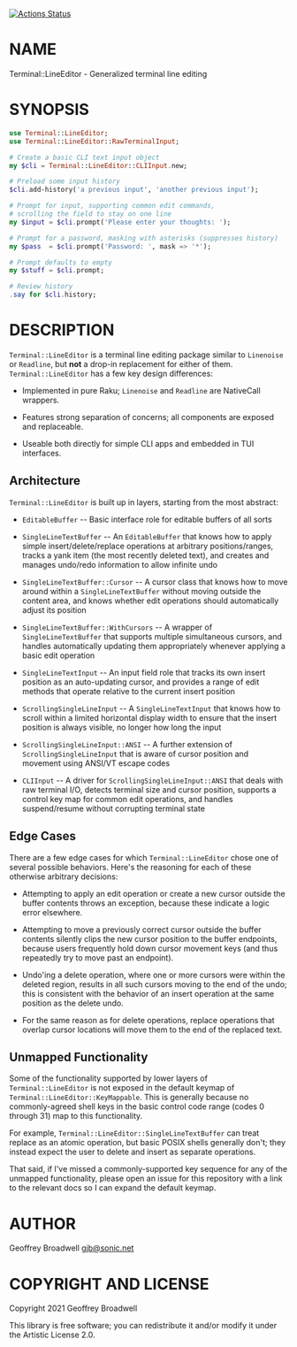 [![Actions Status](https://github.com/japhb/Terminal-LineEditor/workflows/test/badge.svg)](https://github.com/japhb/Terminal-LineEditor/actions)

NAME
====

Terminal::LineEditor - Generalized terminal line editing

SYNOPSIS
========

```raku
use Terminal::LineEditor;
use Terminal::LineEditor::RawTerminalInput;

# Create a basic CLI text input object
my $cli = Terminal::LineEditor::CLIInput.new;

# Preload some input history
$cli.add-history('a previous input', 'another previous input');

# Prompt for input, supporting common edit commands,
# scrolling the field to stay on one line
my $input = $cli.prompt('Please enter your thoughts: ');

# Prompt for a password, masking with asterisks (suppresses history)
my $pass  = $cli.prompt('Password: ', mask => '*');

# Prompt defaults to empty
my $stuff = $cli.prompt;

# Review history
.say for $cli.history;
```

DESCRIPTION
===========

`Terminal::LineEditor` is a terminal line editing package similar to `Linenoise` or `Readline`, but **not** a drop-in replacement for either of them. `Terminal::LineEditor` has a few key design differences:

  * Implemented in pure Raku; `Linenoise` and `Readline` are NativeCall wrappers.

  * Features strong separation of concerns; all components are exposed and replaceable.

  * Useable both directly for simple CLI apps and embedded in TUI interfaces.

Architecture
------------

`Terminal::LineEditor` is built up in layers, starting from the most abstract:

  * `EditableBuffer` -- Basic interface role for editable buffers of all sorts

  * `SingleLineTextBuffer` -- An `EditableBuffer` that knows how to apply simple insert/delete/replace operations at arbitrary positions/ranges, tracks a yank item (the most recently deleted text), and creates and manages undo/redo information to allow infinite undo

  * `SingleLineTextBuffer::Cursor` -- A cursor class that knows how to move around within a `SingleLineTextBuffer` without moving outside the content area, and knows whether edit operations should automatically adjust its position

  * `SingleLineTextBuffer::WithCursors` -- A wrapper of `SingleLineTextBuffer` that supports multiple simultaneous cursors, and handles automatically updating them appropriately whenever applying a basic edit operation

  * `SingleLineTextInput` -- An input field role that tracks its own insert position as an auto-updating cursor, and provides a range of edit methods that operate relative to the current insert position

  * `ScrollingSingleLineInput` -- A `SingleLineTextInput` that knows how to scroll within a limited horizontal display width to ensure that the insert position is always visible, no longer how long the input

  * `ScrollingSingleLineInput::ANSI` -- A further extension of `ScrollingSingleLineInput` that is aware of cursor position and movement using ANSI/VT escape codes

  * `CLIInput` -- A driver for `ScrollingSingleLineInput::ANSI` that deals with raw terminal I/O, detects terminal size and cursor position, supports a control key map for common edit operations, and handles suspend/resume without corrupting terminal state

Edge Cases
----------

There are a few edge cases for which `Terminal::LineEditor` chose one of several possible behaviors. Here's the reasoning for each of these otherwise arbitrary decisions:

  * Attempting to apply an edit operation or create a new cursor outside the buffer contents throws an exception, because these indicate a logic error elsewhere.

  * Attempting to move a previously correct cursor outside the buffer contents silently clips the new cursor position to the buffer endpoints, because users frequently hold down cursor movement keys (and thus repeatedly try to move past an endpoint).

  * Undo'ing a delete operation, where one or more cursors were within the deleted region, results in all such cursors moving to the end of the undo; this is consistent with the behavior of an insert operation at the same position as the delete undo.

  * For the same reason as for delete operations, replace operations that overlap cursor locations will move them to the end of the replaced text.

Unmapped Functionality
----------------------

Some of the functionality supported by lower layers of `Terminal::LineEditor` is not exposed in the default keymap of `Terminal::LineEditor::KeyMappable`. This is generally because no commonly-agreed shell keys in the basic control code range (codes 0 through 31) map to this functionality.

For example, `Terminal::LineEditor::SingleLineTextBuffer` can treat replace as an atomic operation, but basic POSIX shells generally don't; they instead expect the user to delete and insert as separate operations.

That said, if I've missed a commonly-supported key sequence for any of the unmapped functionality, please open an issue for this repository with a link to the relevant docs so I can expand the default keymap.

AUTHOR
======

Geoffrey Broadwell <gjb@sonic.net>

COPYRIGHT AND LICENSE
=====================

Copyright 2021 Geoffrey Broadwell

This library is free software; you can redistribute it and/or modify it under the Artistic License 2.0.

